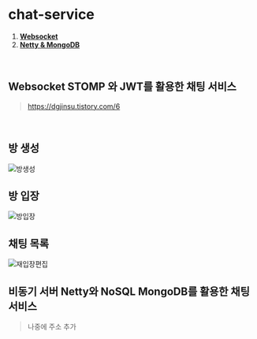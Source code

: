 # chat-service

1. [**Websocket**](#1)
2. [**Netty & MongoDB**](#2) 

<br>

<div id="1"></div>

## Websocket STOMP 와 JWT를 활용한 채팅 서비스
> https://dgjinsu.tistory.com/6

<br>

## 방 생성
![방생성](https://github.com/dgjinsu/chat-service/assets/97269799/deed4e40-617b-448c-9d1c-435cfa3c0591)


## 방 입장
![방입장](https://github.com/dgjinsu/chat-service/assets/97269799/2391c3dd-63cc-447f-b313-2d375c39cd20)


## 채팅 목록
![재입장편집](https://github.com/dgjinsu/chat-service/assets/97269799/787216d3-0abd-490d-b21e-f67fa369e859)


<div id="2"></div>

## 비동기 서버 Netty와 NoSQL MongoDB를 활용한 채팅 서비스
> 나중에 주소 추가

<br>
